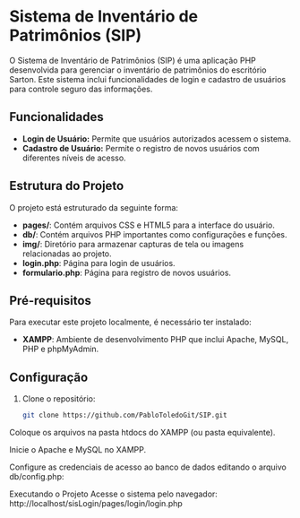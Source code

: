 # Sistema de Inventário de Patrimônios (SIP)

O Sistema de Inventário de Patrimônios (SIP) é uma aplicação PHP desenvolvida para gerenciar o inventário de patrimônios do escritório Sarton. Este sistema inclui funcionalidades de login e cadastro de usuários para controle seguro das informações.

## Funcionalidades

- **Login de Usuário:** Permite que usuários autorizados acessem o sistema.
- **Cadastro de Usuário:** Permite o registro de novos usuários com diferentes níveis de acesso.

## Estrutura do Projeto

O projeto está estruturado da seguinte forma:

- **pages/**: Contém arquivos CSS e HTML5 para a interface do usuário.
- **db/**: Contém arquivos PHP importantes como configurações e funções.
- **img/**: Diretório para armazenar capturas de tela ou imagens relacionadas ao projeto.
- **login.php**: Página para login de usuários.
- **formulario.php**: Página para registro de novos usuários.

## Pré-requisitos

Para executar este projeto localmente, é necessário ter instalado:

- **XAMPP**: Ambiente de desenvolvimento PHP que inclui Apache, MySQL, PHP e phpMyAdmin.

## Configuração

1. Clone o repositório:

   ```bash
   git clone https://github.com/PabloToledoGit/SIP.git
Coloque os arquivos na pasta htdocs do XAMPP (ou pasta equivalente).

Inicie o Apache e MySQL no XAMPP.

Configure as credenciais de acesso ao banco de dados editando o arquivo db/config.php:

Executando o Projeto
Acesse o sistema pelo navegador: http://localhost/sisLogin/pages/login/login.php
